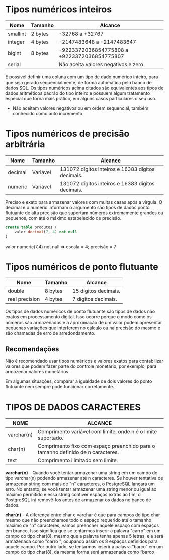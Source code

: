 # Tipos numéricos inteiros

| Nome       | Tamanho | Alcance                                   |
|------------|---------|-------------------------------------------|
| smallint   | 2 bytes | -32768 a +32767                           |
| integer    | 4 bytes | -2147483648 a +2147483647                 |
| bigint     | 8 bytes | -9223372036854775808 a +9223372036854775807|
| serial     |         | Não aceita valores negativos e zero.      |

É possível definir uma coluna com um tipo de dado numérico inteiro, para que seja gerado sequencialmente, de forma automática pelo banco de dados SQL. Os tipos numéricos acima citados são equivalentes aos tipos de dados aritméticos padrão do tipo inteiro e possuem algum tratamento especial que torna mais prático, em alguns casos particulares o seu uso.

- Não aceitam valores negativos ou em ordem sequencial, também conhecido como auto incremento.

# Tipos numéricos de precisão arbitrária

| Nome    | Tamanho | Alcance                                          |
|---------|---------|--------------------------------------------------|
| decimal | Variável| 131072 dígitos inteiros e 16383 dígitos decimais.|
| numeric | Variável| 131072 dígitos inteiros e 16383 dígitos decimais.|

Preciso e exato para armazenar valores com muitas casas após a vírgula. O decimal e o numeric informam o argumento são tipos de dados ponto flutuante de alta precisão que suportam números extremamente grandes ou pequenos, com até o máximo estabelecido de precisão.

```sql
create table produtos (
    valor decimal(7, 4) not null
)
```  
valor numeric(7,4) not null => escala = 4; precisão = 7

# Tipos numéricos de ponto flutuante

| Nome          | Tamanho    | Alcance                         |
|---------------|------------|---------------------------------|
| double        | 8 bytes    | 15 dígitos decimais.            |
| real precision| 4 bytes    | 7 dígitos decimais.             |

Os tipos de dados numéricos de ponto flutuante são tipos de dados não exatos em processamento digital. Isso ocorre porque o modo como os números são armazenados e a aproximação de um valor podem apresentar pequenas variações que interferem no cálculo ou na precisão do mesmo e são chamadas de erro de arredondamento.

## Recomendações

Não é recomendado usar tipos numéricos e valores exatos para contabilizar valores que podem fazer parte do controle monetário, por exemplo, para armazenar valores monetários.

Em algumas situações, comparar a igualdade de dois valores do ponto flutuante nem sempre pode funcionar corretamente.

# TIPOS DE DADOS CARACTERES

| NOME       | ALCANCE |
|------------|---------|
| varchar(n) | Comprimento variável com limite, onde n é o limite suportado. |
| char(n)    | Comprimento fixo com espaço preenchido para o tamanho definido de n caracteres. |
| text       | Comprimento ilimitado sem limite. |

**varchar(n)** - Quando você tentar armazenar uma string em um campo do tipo varchar(n) podendo armazenar até n caracteres. Se houver tentativa de armazenar string com mais de "n" caracteres, o PostgreSQL lançará um erro.
No entanto, se você tentar armazenar uma string menor ou igual ao máximo permitido e essa string contiver espaços extras ao fim, o PostgreSQL irá removê-los antes de armazenar os dados no banco de dados.

**char(n)** - A diferença entre char e varchar é que para campos do tipo char mesmo que não preenchamos todo o espaço requerido até o tamanho máximo de "n" caracteres, vamos preencher aquele espaço com espaços em branco.
Isso significa que se tentarmos inserir a palavra "carro" em um campo do tipo char(8), mesmo que a palavra tenha apenas 5 letras, ela será armazenada como "carro    ", ocupando assim os 8 espaços definidos para aquele campo.
Por outro lado, se tentarmos inserir a palavra “barco” em um campo do tipo char(8), da mesma forma será armazenada como “barco
